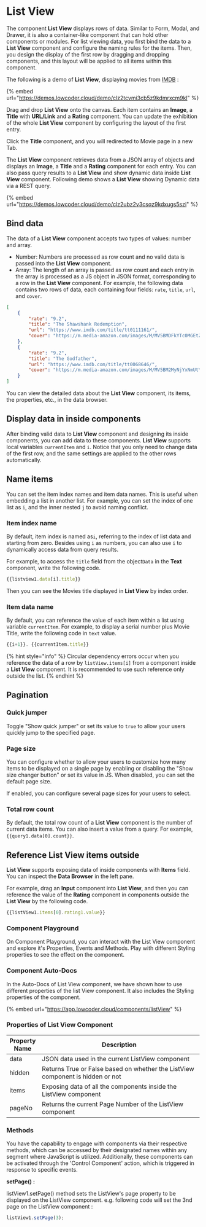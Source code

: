 # List View

The component **List View** displays rows of data. Similar to Form, Modal, and Drawer, it is also a container-like component that can hold other components or modules. For list viewing data, you first bind the data to a **List View** component and configure the naming rules for the items. Then, you design the display of the first row by dragging and dropping components, and this layout will be applied to all items within this component.

The following is a demo of **List View**, displaying movies from [IMDB](https://www.imdb.com/chart/top/?ref_=nv_mv_250) :&#x20;

{% embed url="https://demos.lowcoder.cloud/demo/clz2tcvmi3cb5z9kdmrxcm9kl" %}

Drag and drop **List View** onto the canvas. Each item contains an **Image**, a **Title** with **URL/Link** and a **Rating** component. You can update the exhibition of the whole **List View** component by configuring the layout of the first entry.

Click the **Title** component, and you will redirected to Movie page in a new Tab.

The **List View** component retrieves data from a JSON array of objects and displays an **Image**, a **Title** and a **Rating** component for each entry. You can also pass query results to a **List View** and show dynamic data inside **List View** component. Following demo shows a **List View** showing Dynamic data via a REST query.

{% embed url="https://demos.lowcoder.cloud/demo/clz2ubz2v3csqz9kdxugs5szi" %}

## Bind data

The data of a **List View** component accepts two types of values: number and array.

* Number: Numbers are processed as row count and no valid data is passed into the **List View** component.
* Array: The length of an array is passed as row count and each entry in the array is processed as a JS object in JSON format, corresponding to a row in the **List View** component. For example, the following data contains two rows of data, each containing four fields: `rate`, `title`, `url`, and `cover`.

```json
[
    {
        "rate": "9.2",
        "title": "The Shawshank Redemption",
        "url": "https://www.imdb.com/title/tt0111161/",
        "cover": "https://m.media-amazon.com/images/M/MV5BMDFkYTc0MGEtZmNhMC00ZDIzLWFmNTEtODM1ZmRlYWMwMWFmXkEyXkFqcGdeQXVyMTMxODk2OTU@._V1_UY67_CR0,0,45,67_AL_.jpg"
    },
    {
        "rate": "9.2",
        "title": "The Godfather",
        "url": "https://www.imdb.com/title/tt0068646/",
        "cover": "https://m.media-amazon.com/images/M/MV5BM2MyNjYxNmUtYTAwNi00MTYxLWJmNWYtYzZlODY3ZTk3OTFlXkEyXkFqcGdeQXVyNzkwMjQ5NzM@._V1_UY67_CR1,0,45,67_AL_.jpg"
    }
]
```

You can view the detailed data about the **List View** component, its items, the properties, etc., in the data browser.

## Display data in inside components

After binding valid data to **List View** component and designing its inside components, you can add data to these components. **List View** supports local variables `currentItem` and `i`. Notice that you only need to change data of the first row, and the same settings are applied to the other rows automatically.

## Name items

You can set the item index names and item data names. This is useful when embedding a list in another list. For example, you can set the index of one list as `i`, and the inner nested `j` to avoid naming conflict.

### Item index name

By default, item index is named as`i`, referring to the index of list data and starting from zero. Besides using `i` as numbers, you can also use `i` to dynamically access data from query results.

For example, to access the `title` field from the object`Data` in the **Text** component, write the following code.

```javascript
{{listview1.data[i].title}}
```

Then you can see the Movies title displayed in **List View** by index order.

### Item data name

By default, you can reference the value of each item within a list using variable `currentItem`. For example, to display a serial number plus Movie Title, write the following code in `text` value.

```javascript
{{i+1}}. {{currentItem.title}}
```

{% hint style="info" %}
Circular dependency errors occur when you reference the data of a row by `listView.items[i]` from a component inside a **List View** component. It is recommended to use such reference only outside the list.
{% endhint %}

## Pagination

### Quick jumper

Toggle "Show quick jumper" or set its value to `true` to allow your users quickly jump to the specified page.

### Page size

You can configure whether to allow your users to customize how many items to be displayed on a single page by enabling or disabling the "Show size changer button" or set its value in JS. When disabled, you can set the default page size.

If enabled, you can configure several page sizes for your users to select.

### Total row count

By default, the total row count of a **List View** component is the number of current data items. You can also insert a value from a query. For example, `{{query1.data[0].count}}`.

## Reference List View items outside

**List View** supports exposing data of inside components with **Items** field. You can inspect the **Data Browser** in the left pane.

For example, drag an **Input** component into **List View**, and then you can reference the value of the **Rating** component in components outside the **List View** by the following code.

```javascript
{{listView1.items[0].rating1.value}}
```

### Component Playground

On Component Playground, you can interact with the List View component and explore it's Properties, Events and Methods. Play with different Styling properties to see the effect on the component.

### Component Auto-Docs

In the Auto-Docs of List View component, we have shown how to use different properties of the list View component. It also includes the Styling properties of the component.

{% embed url="https://app.lowcoder.cloud/components/listView" %}

### Properties of List View Component

<table><thead><tr><th>Property Name</th><th width="454.8515625">Description</th></tr></thead><tbody><tr><td>data</td><td>JSON data used in the current ListView component</td></tr><tr><td>hidden</td><td>Returns True or False based on whether the ListView component is hidden or not</td></tr><tr><td>items</td><td>Exposing data of all the components inside the ListView component</td></tr><tr><td>pageNo</td><td>Returns the current Page Number of the ListView component</td></tr></tbody></table>

### &#x20;Methods

You have the capability to engage with components via their respective methods, which can be accessed by their designated names within any segment where JavaScript is utilized. Additionally, these components can be activated through the 'Control Component' action, which is triggered in response to specific events.&#x20;

**setPage() :**&#x20;

listView1.setPage() method sets the ListView's page property to be displayed on the ListView component. e.g. following code will set the 3nd page on the ListView component :

```javascript
listView1.setPage(3);
```
